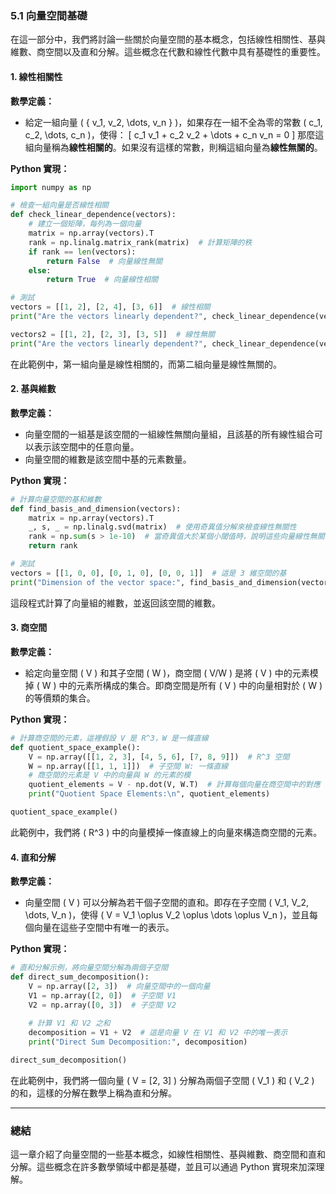 ### 5.1 向量空間基礎

在這一部分中，我們將討論一些關於向量空間的基本概念，包括線性相關性、基與維數、商空間以及直和分解。這些概念在代數和線性代數中具有基礎性的重要性。

#### 1. 線性相關性

**數學定義：**
- 給定一組向量 \( \{ v_1, v_2, \dots, v_n \} \)，如果存在一組不全為零的常數 \( c_1, c_2, \dots, c_n \)，使得：
  \[
  c_1 v_1 + c_2 v_2 + \dots + c_n v_n = 0
  \]
  那麼這組向量稱為**線性相關的**。如果沒有這樣的常數，則稱這組向量為**線性無關的**。

**Python 實現：**

```python
import numpy as np

# 檢查一組向量是否線性相關
def check_linear_dependence(vectors):
    # 建立一個矩陣，每列為一個向量
    matrix = np.array(vectors).T
    rank = np.linalg.matrix_rank(matrix)  # 計算矩陣的秩
    if rank == len(vectors):
        return False  # 向量線性無關
    else:
        return True  # 向量線性相關

# 測試
vectors = [[1, 2], [2, 4], [3, 6]]  # 線性相關
print("Are the vectors linearly dependent?", check_linear_dependence(vectors))

vectors2 = [[1, 2], [2, 3], [3, 5]]  # 線性無關
print("Are the vectors linearly dependent?", check_linear_dependence(vectors2))
```

在此範例中，第一組向量是線性相關的，而第二組向量是線性無關的。

#### 2. 基與維數

**數學定義：**
- 向量空間的一組基是該空間的一組線性無關向量組，且該基的所有線性組合可以表示該空間中的任意向量。
- 向量空間的維數是該空間中基的元素數量。

**Python 實現：**

```python
# 計算向量空間的基和維數
def find_basis_and_dimension(vectors):
    matrix = np.array(vectors).T
    _, s, _ = np.linalg.svd(matrix)  # 使用奇異值分解來檢查線性無關性
    rank = np.sum(s > 1e-10)  # 當奇異值大於某個小閾值時，說明這些向量線性無關
    return rank

# 測試
vectors = [[1, 0, 0], [0, 1, 0], [0, 0, 1]]  # 這是 3 維空間的基
print("Dimension of the vector space:", find_basis_and_dimension(vectors))
```

這段程式計算了向量組的維數，並返回該空間的維數。

#### 3. 商空間

**數學定義：**
- 給定向量空間 \( V \) 和其子空間 \( W \)，商空間 \( V/W \) 是將 \( V \) 中的元素模掉 \( W \) 中的元素所構成的集合。即商空間是所有 \( V \) 中的向量相對於 \( W \) 的等價類的集合。

**Python 實現：**

```python
# 計算商空間的元素，這裡假設 V 是 R^3，W 是一條直線
def quotient_space_example():
    V = np.array([[1, 2, 3], [4, 5, 6], [7, 8, 9]])  # R^3 空間
    W = np.array([[1, 1, 1]])  # 子空間 W: 一條直線
    # 商空間的元素是 V 中的向量與 W 的元素的模
    quotient_elements = V - np.dot(V, W.T)  # 計算每個向量在商空間中的對應
    print("Quotient Space Elements:\n", quotient_elements)

quotient_space_example()
```

此範例中，我們將 \( R^3 \) 中的向量模掉一條直線上的向量來構造商空間的元素。

#### 4. 直和分解

**數學定義：**
- 向量空間 \( V \) 可以分解為若干個子空間的直和。即存在子空間 \( V_1, V_2, \dots, V_n \)，使得 \( V = V_1 \oplus V_2 \oplus \dots \oplus V_n \)，並且每個向量在這些子空間中有唯一的表示。

**Python 實現：**

```python
# 直和分解示例，將向量空間分解為兩個子空間
def direct_sum_decomposition():
    V = np.array([2, 3])  # 向量空間中的一個向量
    V1 = np.array([2, 0])  # 子空間 V1
    V2 = np.array([0, 3])  # 子空間 V2
    
    # 計算 V1 和 V2 之和
    decomposition = V1 + V2  # 這是向量 V 在 V1 和 V2 中的唯一表示
    print("Direct Sum Decomposition:", decomposition)

direct_sum_decomposition()
```

在此範例中，我們將一個向量 \( V = [2, 3] \) 分解為兩個子空間 \( V_1 \) 和 \( V_2 \) 的和，這樣的分解在數學上稱為直和分解。

---

### 總結

這一章介紹了向量空間的一些基本概念，如線性相關性、基與維數、商空間和直和分解。這些概念在許多數學領域中都是基礎，並且可以通過 Python 實現來加深理解。